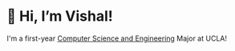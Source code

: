# 👋 Hi, I’m Vishal! 
I'm a first-year [Computer Science and Engineering]([url](https://catalog.registrar.ucla.edu/major/2023/ComputerScienceandEngineeringBS)https://catalog.registrar.ucla.edu/major/2023/ComputerScienceandEngineeringBS) Major at UCLA! 

<!-- To be Updated

## Classes Taken ...
| Quarter | Classes | 
| ------- | ------- |
| Fall 2023 | • CS 32 (Intro to Computer Science II) <br> • GEOG 7 (Intro to Geographic Information Systems) <br> • STATS 10 (Intro to Statistical Reasoning) <br> • LING 1 (Intro to Study of Language) | 

### GitHub Stats
<p align="left">
  <img src="https://github-readme-stats.vercel.app/api/top-langs/?username=visyat&layout=compact&count_private=true&theme=vue&hide=jupyter%20notebook" alt="Most used languages!" height=150 />
</p>

--> 
